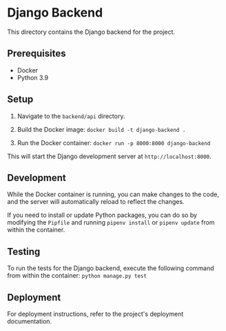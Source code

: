 # Django Backend

This directory contains the Django backend for the project.

## Prerequisites

- Docker
- Python 3.9

## Setup

1. Navigate to the `backend/api` directory.

2. Build the Docker image:
`docker build -t django-backend .`

3. Run the Docker container:
`docker run -p 8000:8000 django-backend`

This will start the Django development server at `http://localhost:8000`.

## Development

While the Docker container is running, you can make changes to the code, and the server will automatically reload to reflect the changes.

If you need to install or update Python packages, you can do so by modifying the `Pipfile` and running `pipenv install` or `pipenv update` from within the container.

## Testing

To run the tests for the Django backend, execute the following command from within the container:
`python manage.py test`

## Deployment

For deployment instructions, refer to the project's deployment documentation.
